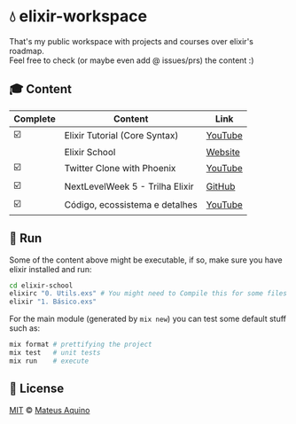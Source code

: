 # 💧 elixir-workspace
That's my public workspace with projects and courses over elixir's roadmap.  
Feel free to check (or maybe even add @ issues/prs) the content :)

## 🎓 Content
| Complete | Content                         | Link         |
| -------- | ------------------------------- | ------------ |
| ☑️       | Elixir Tutorial (Core Syntax)   | [YouTube][1] |
|          | Elixir School                   | [Website][2] |
| ☑️       | Twitter Clone with Phoenix      | [YouTube][3] |
| ☑️       | NextLevelWeek 5 - Trilha Elixir | [GitHub][4]  |
| ☑️       | Código, ecossistema e detalhes  | [YouTube][5] |

## 🚀 Run
Some of the content above might be executable, if so, make sure you have elixir installed and run:

```bash
cd elixir-school
elixirc "0. Utils.exs" # You might need to Compile this for some files to work
elixir "1. Básico.exs"
```

For the main module (generated by `mix new`) you can test some default stuff such as:

```bash
mix format # prettifying the project
mix test   # unit tests
mix run    # execute
```

## 📜 License

[MIT](./LICENSE) &copy; [Mateus Aquino](https://www.linkedin.com/in/mateusaquino/)

<!-- References -->
[1]: https://www.youtube.com/watch?v=pBNOavRoNL0
[2]: https://elixirschool.com/en/
[3]: https://www.youtube.com/watch?v=MZvmYaFkNJI
[4]: https://github.com/MateusAquino/nlw5
[5]: https://www.youtube.com/watch?v=9wxjZ4DjeAY
